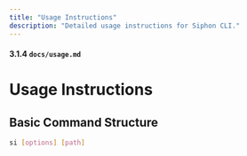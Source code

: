 ```yaml
---
title: "Usage Instructions"
description: "Detailed usage instructions for Siphon CLI."
---
```


#### 3.1.4 `docs/usage.md`

# Usage Instructions

## Basic Command Structure

```bash
si [options] [path]
```
